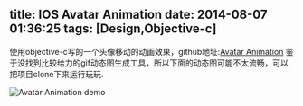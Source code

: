 title: IOS Avatar Animation
date: 2014-08-07 01:36:25
tags: [Design,Objective-c]
---

使用objective-c写的一个头像移动的动画效果，github地址:[Avatar Animation](https://github.com/JasonZengJ/AvatarAnimationDemo)
鉴于没找到比较给力的gif动态图生成工具，所以下面的动态图可能不太流畅，可以把项目clone下来运行玩玩.

![Avatar Animation demo](https://raw.githubusercontent.com/JasonZengJ/AvatarAnimationDemo/master/demo.gif)